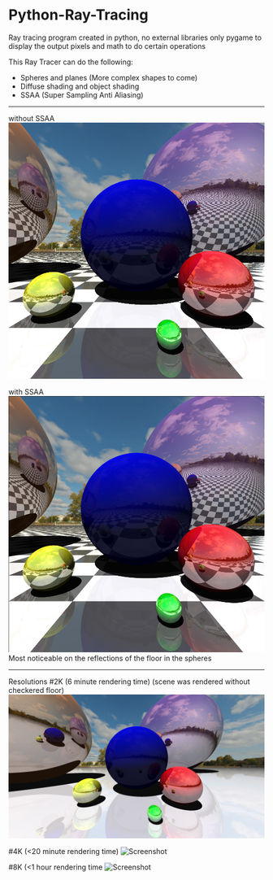 # Python-Ray-Tracing
Ray tracing program created in python, no external libraries only pygame to display the output pixels and math to do certain operations


This Ray Tracer can do the following:
 - Spheres and planes (More complex shapes to come)
 - Diffuse shading and object shading
 - SSAA (Super Sampling Anti Aliasing)

---

without SSAA
![Screenshot](images/noaa.png)

with SSAA
![Screenshot](images/withaa.png)
Most noticeable on the reflections of the floor in the spheres

---

Resolutions
#2K (6 minute rendering time) (scene was rendered without checkered floor)
![Screenshot](images/2k.png)

#4K (<20 minute rendering time)
![Screenshot](images/4k.png)

#8K (<1 hour rendering time
![Screenshot](images/8k.png)
